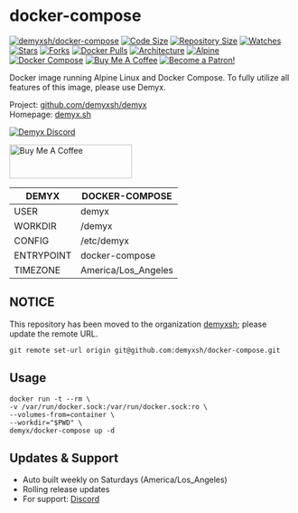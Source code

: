 # docker-compose
[![demyxsh/docker-compose](https://github.com/demyxsh/docker-compose/actions/workflows/main.yml/badge.svg)](https://github.com/demyxsh/docker-compose/actions/workflows/main.yml)
[![Code Size](https://img.shields.io/github/languages/code-size/demyxsh/docker-compose?style=flat&color=blue)](https://github.com/demyxsh/docker-compose)
[![Repository Size](https://img.shields.io/github/repo-size/demyxsh/docker-compose?style=flat&color=blue)](https://github.com/demyxsh/docker-compose)
[![Watches](https://img.shields.io/github/watchers/demyxsh/docker-compose?style=flat&color=blue)](https://github.com/demyxsh/docker-compose)
[![Stars](https://img.shields.io/github/stars/demyxsh/docker-compose?style=flat&color=blue)](https://github.com/demyxsh/docker-compose)
[![Forks](https://img.shields.io/github/forks/demyxsh/docker-compose?style=flat&color=blue)](https://github.com/demyxsh/docker-compose)
[![Docker Pulls](https://img.shields.io/docker/pulls/demyx/docker-compose?style=flat&color=blue)](https://hub.docker.com/r/demyx/docker-compose)
[![Architecture](https://img.shields.io/badge/linux-amd64-important?style=flat&color=blue)](https://hub.docker.com/r/demyx/docker-compose)
[![Alpine](https://img.shields.io/badge/dynamic/json?url=https://github.com/demyxsh/docker-compose/raw/master/version.json&label=alpine&query=$.alpine&color=blue)](https://hub.docker.com/r/demyx/docker-compose)
[![Docker Compose](https://img.shields.io/badge/dynamic/json?url=https://github.com/demyxsh/docker-compose/raw/master/version.json&label=docker-compose&query=$.docker_compose&color=blue)](https://hub.docker.com/r/demyx/docker-compose)
[![Buy Me A Coffee](https://img.shields.io/badge/buy_me_coffee-$5-informational?style=flat&color=blue)](https://www.buymeacoffee.com/VXqkQK5tb)
[![Become a Patron!](https://img.shields.io/badge/become%20a%20patron-$5-informational?style=flat&color=blue)](https://www.patreon.com/bePatron?u=23406156)

Docker image running Alpine Linux and Docker Compose. To fully utilize all features of this image, please use Demyx.

Project: [github.com/demyxsh/demyx](https://github.com/demyxsh/demyx)
<br>
Homepage: [demyx.sh](https://demyx.sh)

[![Demyx Discord](https://discordapp.com/api/guilds/1152828583446859818/widget.png?style=banner2)](https://demyx.sh/discord)

<a href="https://demyx.sh/sponsor-buymeacoffee" target="_blank"><img src="https://cdn.buymeacoffee.com/buttons/v2/default-yellow.png" alt="Buy Me A Coffee" style="height: 60px !important;width: 217px !important;" ></a>

DEMYX | DOCKER-COMPOSE
--- | ---
USER | demyx
WORKDIR | /demyx
CONFIG | /etc/demyx
ENTRYPOINT | docker-compose
TIMEZONE | America/Los_Angeles

## NOTICE
This repository has been moved to the organization [demyxsh](https://github.com/demyxsh); please update the remote URL.
```
git remote set-url origin git@github.com:demyxsh/docker-compose.git
```

## Usage
```
docker run -t --rm \
-v /var/run/docker.sock:/var/run/docker.sock:ro \
--volumes-from=container \
--workdir="$PWD" \
demyx/docker-compose up -d
```

## Updates & Support
- Auto built weekly on Saturdays (America/Los_Angeles)
- Rolling release updates
- For support: [Discord](https://demyx.sh/discord)
